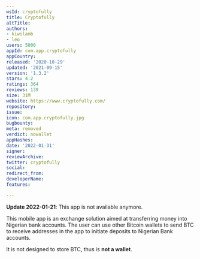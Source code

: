```yaml
---
wsId: cryptofully
title: Cryptofully
altTitle: 
authors:
- kiwilamb
- leo
users: 5000
appId: com.app.cryptofully
appCountry: 
released: '2020-10-29'
updated: '2021-09-15'
version: '1.3.2'
stars: 4.2
ratings: 364
reviews: 139
size: 31M
website: https://www.cryptofully.com/
repository: 
issue: 
icon: com.app.cryptofully.jpg
bugbounty: 
meta: removed
verdict: nowallet
appHashes: 
date: '2022-01-31'
signer: 
reviewArchive: 
twitter: cryptofully
social: 
redirect_from: 
developerName: 
features: 

---
```


**Update 2022-01-21**: This app is not available anymore.

This mobile app is an exchange solution aimed at transferring money into Nigerian bank accounts.
The user can use other Bitcoin wallets to send BTC to receive addresses in the
app to initiate deposits to Nigerian Bank accounts.

It is not designed to store BTC, thus is **not a wallet**.
